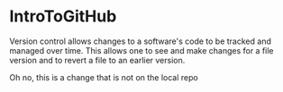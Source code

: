 # IntroToGitHub
Version control allows changes to a software's code to be tracked and managed over time. This allows one to see and make changes for a file version and to revert a file to an earlier version.

Oh no, this is a change that is not on the local repo
